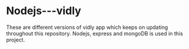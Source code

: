 # Nodejs---vidly
These are different versions of vidly app which keeps on updating throughout this repository. Nodejs, express and mongoDB is used in this project.
